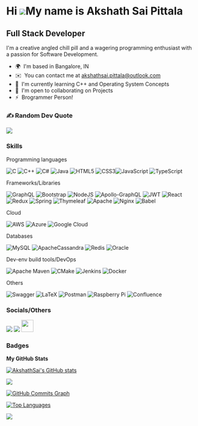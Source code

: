 Hi ![](https://user-images.githubusercontent.com/18350557/176309783-0785949b-9127-417c-8b55-ab5a4333674e.gif)My name is Akshath Sai Pittala 
===========================================================================================================================================

Full Stack Developer 
--------------------

I'm a creative angled chill pill and a wagering programming enthusiast with a passion for Software Development.

*   🌍  I'm based in Bangalore, IN
*   ✉️  You can contact me at [akshathsai.pittala@outlook.com](mailto:akshathsai.pittala@outlook.com)
*   🧠  I'm currently learning C++ and Operating System Concepts
*   🤝  I'm open to collaborating on Projects
*   ⚡  Brogrammer Person!


<!-- [![](https://visitcount.itsvg.in/api?id=AkshathSai&icon=2&color=12)](https://visitcount.itsvg.in)-->

### ✍️ Random Dev Quote
![](https://quotes-github-readme.vercel.app/api?type=horizontal&theme=light)

<!-- ### 😂 Random Dev Meme <img src="https://random-memer.herokuapp.com/" width="512px"/> -->


### Skills 
Programming languages

![C](https://img.shields.io/badge/c-%2300599C.svg?style=flat-square&logo=c&logoColor=white) ![C++](https://img.shields.io/badge/c++-%2300599C.svg?style=flat-square&logo=c%2B%2B&logoColor=white) ![C#](https://img.shields.io/badge/c%23-%23239120.svg?style=flat-square&logo=c-sharp&logoColor=white) ![Java](https://img.shields.io/badge/java-%23ED8B00.svg?style=flat-square&logo=java&logoColor=white) ![HTML5](https://img.shields.io/badge/html5-%23E34F26.svg?style=flat-square&logo=html5&logoColor=white) ![CSS3](https://img.shields.io/badge/css3-%231572B6.svg?style=flat-square&logo=css3&logoColor=white)![JavaScript](https://img.shields.io/badge/javascript-%23323330.svg?style=flat-square&logo=javascript&logoColor=%23F7DF1E) ![TypeScript](https://img.shields.io/badge/typescript-%23007ACC.svg?style=flat-square&logo=typescript&logoColor=white) 

Frameworks/Libraries

![GraphQL](https://img.shields.io/badge/-GraphQL-E10098?style=flat-square&logo=graphql&logoColor=white) ![Bootstrap](https://img.shields.io/badge/bootstrap-%23563D7C.svg?style=flat-square&logo=bootstrap&logoColor=white) ![NodeJS](https://img.shields.io/badge/node.js-6DA55F?style=flat-square&logo=node.js&logoColor=white) ![Apollo-GraphQL](https://img.shields.io/badge/-ApolloGraphQL-311C87?style=flat-square&logo=apollo-graphql) ![JWT](https://img.shields.io/badge/JWT-black?style=flat-square&logo=JSON%20web%20tokens) ![React](https://img.shields.io/badge/react-%2320232a.svg?style=flat-square&logo=react&logoColor=%2361DAFB) ![Redux](https://img.shields.io/badge/redux-%23593d88.svg?style=flat-square&logo=redux&logoColor=white) ![Spring](https://img.shields.io/badge/spring-%236DB33F.svg?style=flat-square&logo=spring&logoColor=white) ![Thymeleaf](https://img.shields.io/badge/Thymeleaf-%23005C0F.svg?style=flat-square&logo=Thymeleaf&logoColor=white) ![Apache](https://img.shields.io/badge/apache-%23D42029.svg?style=flat-square&logo=apache&logoColor=white) ![Nginx](https://img.shields.io/badge/nginx-%23009639.svg?style=flat-square&logo=nginx&logoColor=white) ![Babel](https://img.shields.io/badge/Babel-F9DC3e?style=flat-square&logo=babel&logoColor=black) 

Cloud

![AWS](https://img.shields.io/badge/AWS-%23FF9900.svg?style=flat-square&logo=amazon-aws&logoColor=white) ![Azure](https://img.shields.io/badge/azure-%230072C6.svg?style=flat-square&logo=azure-devops&logoColor=white) ![Google Cloud](https://img.shields.io/badge/Google%20Cloud-%234285F4.svg?style=flat-square&logo=google-cloud&logoColor=white) 

Databases

![MySQL](https://img.shields.io/badge/mysql-%2300f.svg?style=flat-square&logo=mysql&logoColor=white) ![ApacheCassandra](https://img.shields.io/badge/cassandra-%231287B1.svg?style=flat-square&logo=apache-cassandra&logoColor=white) ![Redis](https://img.shields.io/badge/redis-%23DD0031.svg?style=flat-square&logo=redis&logoColor=white) ![Oracle](https://img.shields.io/badge/Oracle-F80000?style=flat-square&logo=oracle&logoColor=white)


Dev-env build tools/DevOps

![Apache Maven](https://img.shields.io/badge/Apache%20Maven-C71A36?style=flat-square&logo=Apache%20Maven&logoColor=white) ![CMake](https://img.shields.io/badge/CMake-%23008FBA.svg?style=flat-square&logo=cmake&logoColor=white) ![Jenkins](https://img.shields.io/badge/jenkins-%232C5263.svg?style=flat-square&logo=jenkins&logoColor=white) ![Docker](https://img.shields.io/badge/docker-%230db7ed.svg?style=flat-square&logo=docker&logoColor=white) 


Others

![Swagger](https://img.shields.io/badge/-Swagger-%23Clojure?style=flat-square&logo=swagger&logoColor=white) ![LaTeX](https://img.shields.io/badge/latex-%23008080.svg?style=flat-square&logo=latex&logoColor=white) ![Postman](https://img.shields.io/badge/Postman-FF6C37?style=flat-square&logo=postman&logoColor=white) ![Raspberry Pi](https://img.shields.io/badge/-RaspberryPi-C51A4A?style=flat-square&logo=Raspberry-Pi) ![Confluence](https://img.shields.io/badge/confluence-%23172BF4.svg?style=flat-square&logo=confluence&logoColor=white) 

                    
### Socials/Others
                  
<p align="left">
<!-- <a href="https://www.github.com/AkshathSai" target="_blank" rel="noreferrer"><img src="https://raw.githubusercontent.com/danielcranney/readme-generator/main/public/icons/socials/github.svg" width="32" height="32" /></a>-->
<a href="https://www.github.com/AkshathSai" target="_blank" rel="noreferrer"><img src="https://img.shields.io/badge/GitHub-100000?style=for-the-badge&logo=github&logoColor=white" /></a>
<!-- <a href="https://www.linkedin.com/in/akshath-sai/" target="_blank" rel="noreferrer"><img src="https://raw.githubusercontent.com/danielcranney/readme-generator/main/public/icons/socials/linkedin.svg" width="32" height="32" /></a> -->
<a href="https://www.linkedin.com/in/akshath-sai/" target="_blank" rel="noreferrer"><img src="https://img.shields.io/badge/LinkedIn-0077B5?style=for-the-badge&logo=linkedin&logoColor=white" /></a>
<a href="https://replit.com/@AkshathSai" target="_blank" rel="noreferrer"><img src="https://upload.wikimedia.org/wikipedia/commons/b/b2/Repl.it_logo.svg" width="32" height="32" /></a>
</p>

### Badges

<b>My GitHub Stats</b>

<a href="http://www.github.com/AkshathSai"><img src="https://github-readme-stats.vercel.app/api?username=AkshathSai&show_icons=true&hide=&count_private=true&title_color=ffffff&text_color=ffffff&icon_color=ffffff&bg_color=000000&hide_border=true&show_icons=true" alt="AkshathSai's GitHub stats" /></a>

<a href="http://www.github.com/AkshathSai"><img src="https://github-readme-streak-stats.herokuapp.com/?user=AkshathSai&stroke=ffffff&background=000000&ring=ffffff&fire=ffffff&currStreakNum=ffffff&currStreakLabel=ffffff&sideNums=ffffff&sideLabels=ffffff&dates=ffffff&hide_border=true" /></a>

<a href="http://www.github.com/AkshathSai"><img src="https://activity-graph.herokuapp.com/graph?username=AkshathSai&bg_color=000000&color=ffffff&line=ffffff&point=ffffff&area_color=000000&area=true&hide_border=true&custom_title=GitHub%20Commits%20Graph" alt="GitHub Commits Graph" /></a>

<a href="https://github.com/AkshathSai" align="left"><img src="https://github-readme-stats.vercel.app/api/top-langs/?username=AkshathSai&langs_count=10&title_color=ffffff&text_color=ffffff&icon_color=ffffff&bg_color=000000&hide_border=true&locale=en&custom_title=Top%20%Languages" alt="Top Languages" /></a>
           
           
<!-- TROPHIES -->
![](https://github-profile-trophy.vercel.app/?username=AkshathSai&theme=radical&no-frame=true&no-bg=true&margin-w=4)
                   
